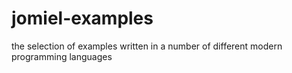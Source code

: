 # jomiel-examples
the selection of examples written in a number of different modern programming languages
